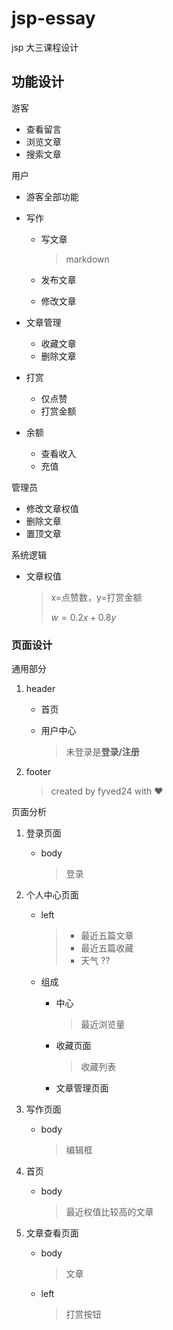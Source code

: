 # jsp-essay
jsp 大三课程设计

## 功能设计

游客

- 查看留言
- 浏览文章
- 搜索文章

用户

- 游客全部功能

- 写作

  - 写文章

    > markdown

  - 发布文章

  - 修改文章

- 文章管理

  - 收藏文章
  - 删除文章

- 打赏

  - 仅点赞
  - 打赏金额

- 余额

  - 查看收入
  - 充值

管理员

- 修改文章权值
- 删除文章
- 置顶文章



系统逻辑

- 文章权值 

  > x=点赞数，y=打赏金额
  >
  > $w=0.2x+0.8y$





### 页面设计



通用部分

1. header

   - 首页
   
   - 用户中心
   
     > 未登录是**登录/注册**
   
2. footer

   > created by fyved24 with ♥

页面分析

1. 登录页面

   - body 

     > 登录

2. 个人中心页面

   - left

     > - 最近五篇文章
     > - 最近五篇收藏
     > - 天气  ??

   - 组成

     - 中心
     
       > 最近浏览量
     
     - 收藏页面
     
       > 收藏列表
     
     - 文章管理页面

3. 写作页面

   - body 

     > 编辑框

4. 首页

   - body

     > 最近权值比较高的文章
   
5. 文章查看页面

   - body

     > 文章

   - left

     > 打赏按钮